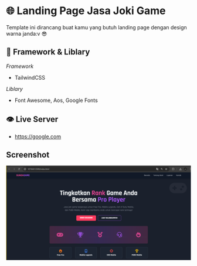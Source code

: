 # 🌐 Landing Page Jasa Joki Game
Template ini dirancang buat kamu yang butuh landing page dengan design warna janda:v 😎

## 🔧 Framework & Liblary
*Framework*
- TailwindCSS

*Liblary*
- Font Awesome, Aos, Google Fonts
  
## 👁️ Live Server
- https://google.com

## Screenshot
![Screenshot](screenshot.png)